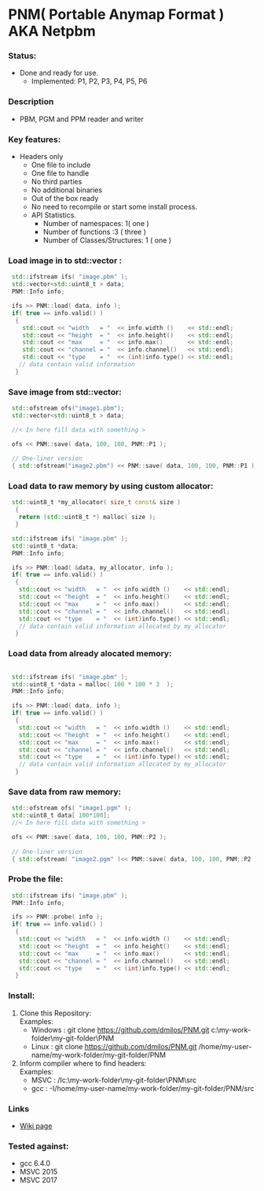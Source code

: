 # PNM( Portable Anymap Format ) AKA Netpbm

### Status:
  - Done and ready for use.
    - Implemented: P1, P2, P3, P4, P5, P6

### Description
 - PBM, PGM and PPM  reader and writer

### Key features:
- Headers only
  - One file to include
  - One file to handle
  - No third parties
  - No additional binaries
  - Out of the box ready
  - No need to recompile or start some install process.
  - API Statistics.
    - Number of namespaces: 1( one )
    - Number of functions :3 ( three )
    - Number of Classes/Structures: 1 ( one )

### Load image in to std::vector :
```c++
 std::ifstream ifs( "image.pbm" );
 std::vector<std::uint8_t > data;
 PNM::Info info;

 ifs >> PNM::load( data, info );
 if( true == info.valid() )
  {
    std::cout << "width   = "  << info.width ()    << std::endl;
    std::cout << "height  = "  << info.height()    << std::endl;
    std::cout << "max     = "  << info.max()       << std::endl;
    std::cout << "channel = "  << info.channel()   << std::endl;
    std::cout << "type    = "  << (int)info.type() << std::endl;
   // data contain valid information
  }
```

### Save image from std::vector:
```c++
 std::ofstream ofs("image1.pbm");
 std::vector<std::uint8_t > data;

 //< In here fill data with something >

 ofs << PNM::save( data, 100, 100, PNM::P1 );
 
 // One-liner version
 { std::ofstream("image2.pbm") << PNM::save( data, 100, 100, PNM::P1 ); }
```

### Load data to raw memory by using custom allocator:
```c++
 std::uint8_t *my_allocator( size_t const& size )
  {
   return (std::uint8_t *) malloc( size );
  }

 std::ifstream ifs( "image.pbm" );
 std::uint8_t *data;
 PNM::Info info;

 ifs >> PNM::load( &data, my_allocator, info );
 if( true == info.valid() )
  {
   std::cout << "width   = "  << info.width ()    << std::endl;
   std::cout << "height  = "  << info.height()    << std::endl;
   std::cout << "max     = "  << info.max()       << std::endl;
   std::cout << "channel = "  << info.channel()   << std::endl;
   std::cout << "type    = "  << (int)info.type() << std::endl;
   // data contain valid information allocated by my_allocator
  }
```

### Load data from already alocated memory:
```c++

 std::ifstream ifs( "image.pbm" );
 std::uint8_t *data = malloc( 100 * 100 * 3  );
 PNM::Info info;

 ifs >> PNM::load( data, info );
 if( true == info.valid() )
  {
   std::cout << "width   = "  << info.width ()    << std::endl;
   std::cout << "height  = "  << info.height()    << std::endl;
   std::cout << "max     = "  << info.max()       << std::endl;
   std::cout << "channel = "  << info.channel()   << std::endl;
   std::cout << "type    = "  << (int)info.type() << std::endl;
   // data contain valid information allocated by my_allocator
  }
```

### Save data from raw memory:
```c++
 std::ofstream ofs( "image1.pgm" );
 std::uint8_t data[ 100*100];
 //< In here fill data with something >

 ofs << PNM::save( data, 100, 100, PNM::P2 );
 
 // One-liner version
 { std::ofstream( "image2.pgm" )<< PNM::save( data, 100, 100, PNM::P2 ) }
```

### Probe the file:
```c++
 std::ifstream ifs( "image.pbm" );
 PNM::Info info;

 ifs >> PNM::probe( info );
 if( true == info.valid() )
  {
   std::cout << "width   = "  << info.width ()    << std::endl;
   std::cout << "height  = "  << info.height()    << std::endl;
   std::cout << "max     = "  << info.max()       << std::endl;
   std::cout << "channel = "  << info.channel()   << std::endl;
   std::cout << "type    = "  << (int)info.type() << std::endl;
  }
```

### Install:
1. Clone this Repository: \
  Examples:
    - Windows : git clone https://github.com/dmilos/PNM.git c:\my-work-folder\my-git-folder\PNM
    - Linux   : git clone https://github.com/dmilos/PNM.git /home/my-user-name/my-work-folder/my-git-folder/PNM
2. Inform compiler where to find headers: \
  Examples:
   - MSVC : /Ic:\my-work-folder\my-git-folder\PNM\src
   - gcc  : -I/home/my-user-name/my-work-folder/my-git-folder/PNM/src

### Links
  - [Wiki page](https://en.wikipedia.org/wiki/Netpbm_format)

### Tested against:
- gcc 6.4.0
- MSVC 2015
- MSVC 2017
